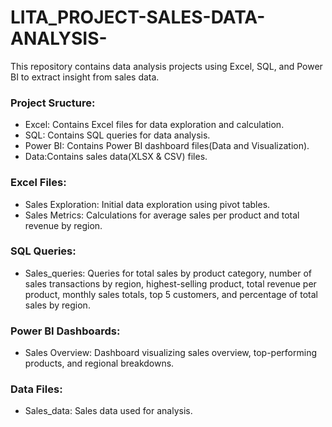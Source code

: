 # LITA_PROJECT-SALES-DATA-ANALYSIS-
This repository contains data analysis projects using Excel, SQL, and Power BI to extract insight from sales data.


### Project Sructure:
- Excel: Contains Excel files for data exploration and calculation.
- SQL: Contains SQL queries for data analysis.
- Power BI: Contains Power BI dashboard files(Data and Visualization).
- Data:Contains sales data(XLSX & CSV) files.

### Excel Files:
- Sales Exploration: Initial data exploration using pivot tables.
- Sales Metrics: Calculations for average sales per product and total revenue by region.

### SQL Queries:
- Sales_queries: Queries for total sales by product category, number of sales transactions by region, highest-selling product, total revenue per product, monthly sales totals, top 5 customers, and percentage of total sales by region.

### Power BI Dashboards:
- Sales Overview: Dashboard visualizing sales overview, top-performing products, and regional breakdowns.

### Data Files:
- Sales_data: Sales data used for analysis.
